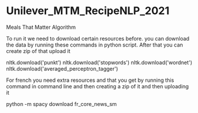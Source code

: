# Unilever_MTM_RecipeNLP_2021
Meals That Matter Algorithm

To run it we need to download certain resources before. you can download the data by running these commands in python script. After that you can create zip of that upload it

nltk.download('punkt')
nltk.download('stopwords')
nltk.download('wordnet')
nltk.download('averaged_perceptron_tagger')

For french you need extra resources and that you get by running this command in command line and then creating a zip of it and then uploading it

python -m spacy download fr_core_news_sm

